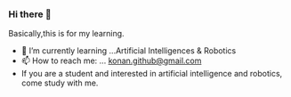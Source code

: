 ### Hi there 👋
Basically,this is for my learning.
- 🌱 I’m currently learning ...Artificial Intelligences & Robotics
- 📫 How to reach me: ... konan.github@gmail.com
- If you are a student and interested in artificial intelligence and robotics, come study with me.


